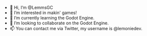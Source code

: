 - 👋 Hi, I’m @LemmsGC
- 👀 I’m interested in makin' games!
- 🌱 I’m currently learning the Godot Engine.
- 💞️ I’m looking to collaborate on the Godot Engine.
- 📫 You can contact me via Twitter, my username is @lemoniedev.

<!---
LemmsGC/LemmsGC is a ✨ special ✨ repository because its `README.md` (this file) appears on your GitHub profile.
You can click the Preview link to take a look at your changes.
--->
